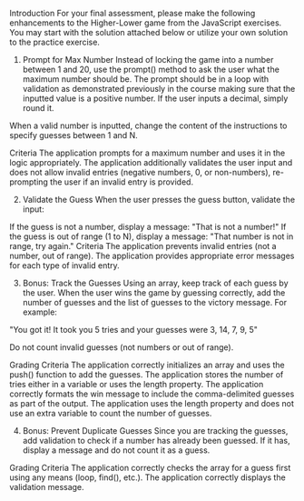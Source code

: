 Introduction
For your final assessment, please make the following enhancements to the Higher-Lower game from the JavaScript exercises. You may start with the solution attached below or utilize your own solution to the practice exercise.

1. Prompt for Max Number
Instead of locking the game into a number between 1 and 20, use the prompt() method to ask the user what the maximum number should be. The prompt should be in a loop with validation as demonstrated previously in the course making sure that the inputted value is a positive number. If the user inputs a decimal, simply round it.

When a valid number is inputted, change the content of the instructions to specify guesses between 1 and N.

Criteria
The application prompts for a maximum number and uses it in the logic appropriately.
The application additionally validates the user input and does not allow invalid entries (negative numbers, 0, or non-numbers), re-prompting the user if an invalid entry is provided.

2. Validate the Guess
When the user presses the guess button, validate the input:

If the guess is not a number, display a message: "That is not a number!"
If the guess is out of range (1 to N), display a message: "That number is not in range, try again."
Criteria
The application prevents invalid entries (not a number, out of range).
The application provides appropriate error messages for each type of invalid entry.

3. Bonus: Track the Guesses
Using an array, keep track of each guess by the user. When the user wins the game by guessing correctly, add the number of guesses and the list of guesses to the victory message. For example:

"You got it! It took you 5 tries and your guesses were 3, 14, 7, 9, 5"

Do not count invalid guesses (not numbers or out of range).

Grading Criteria
The application correctly initializes an array and uses the push() function to add the guesses.
The application stores the number of tries either in a variable or uses the length property.
The application correctly formats the win message to include the comma-delimited guesses as part of the output.
The application uses the length property and does not use an extra variable to count the number of guesses.

4. Bonus: Prevent Duplicate Guesses
Since you are tracking the guesses, add validation to check if a number has already been guessed. If it has, display a message and do not count it as a guess.

Grading Criteria
The application correctly checks the array for a guess first using any means (loop, find(), etc.).
The application correctly displays the validation message.